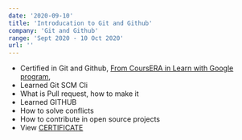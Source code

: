 ```yaml
---
date: '2020-09-10'
title: 'Introducation to Git and Github'
company: 'Git and Github'
range: 'Sept 2020 - 10 Oct 2020'
url: ''
---
```


- Certified in Git and Github, [From CoursERA in Learn with Google program](https://drive.google.com/file/d),
- Learned Git SCM Cli
- What is Pull request, how to make it
- Learned GITHUB
- How to solve conflicts
- How to contribute in open source projects
- View [CERTIFICATE](https://drive.google.com/file/d/)
